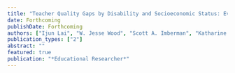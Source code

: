 ```yaml
---
title: "Teacher Quality Gaps by Disability and Socioeconomic Status: Evidence from Los Angeles"
date: Forthcoming
publishDate: Forthcoming
authors: ["Ijun Lai", "W. Jesse Wood", "Scott A. Imberman", "Katharine O. Strunk", "Nathan D. Jones"]
publication_types: ["2"]
abstract: ""
featured: true
publication: "*Educational Researcher*"
---
```


